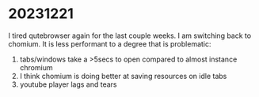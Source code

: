 # 20231221
I tired qutebrowser again for the last couple weeks. I am switching back to chomium. It is less performant to a degree that is problematic:
1. tabs/windows take a >5secs to open compared to almost instance chromium
2. I think chomium is doing better at saving resources on idle tabs
3. youtube player lags and tears

